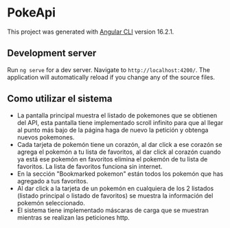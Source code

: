 # PokeApi

This project was generated with [Angular CLI](https://github.com/angular/angular-cli) version 16.2.1.

## Development server

Run `ng serve` for a dev server. Navigate to `http://localhost:4200/`. The application will automatically reload if you change any of the source files.

## Como utilizar el sistema
- La pantalla principal muestra el listado de pokemones que se obtienen del API, esta pantalla tiene implementado scroll infinito para que al llegar
al punto más bajo de la página haga de nuevo la petición y obtenga nuevos pokemones.
- Cada tarjeta de pokemón tiene un corazón, al dar click a ese corazón se agrega el pokemón a tu lista de favoritos, al dar click al corazón cuando ya está ese pokemón en favoritos elimina el pokemón de tu lista de favoritos. La lista de favoritos funciona sin internet.
- En la sección "Bookmarked pokemon" están todos los pokemón que has agregado a tus favoritos.
- Al dar click a la tarjeta de un pokemón en cualquiera de los 2 listados (listado principal o listado de favoritos) se muestra la información del pokemón seleccionado.
- El sistema tiene implementado máscaras de carga que se muestran mientras se realizan las peticiones http.
